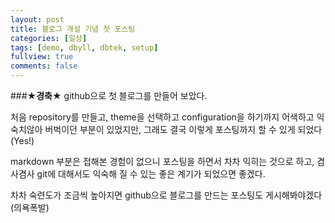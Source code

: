 ```yaml
---
layout: post
title: 블로그 개설 기념 첫 포스팅
categories: [일상]
tags: [demo, dbyll, dbtek, setup]
fullview: true
comments: false
---
```


###**★경축★** 
github으로 첫 블로그를 만들어 보았다.

처음 repository를 만들고, theme을 선택하고 configuration을 하기까지 어색하고 익숙치않아 버벅이던 부분이 있었지만, 그래도 결국 이렇게 포스팅까지 할 수 있게 되었다(Yes!) 

markdown 부분은 접해본 경험이 없으니 포스팅을 하면서 차차 익히는 것으로 하고, 겸사겸사 git에 대해서도 익숙해 질 수 있는 좋은 계기가 되었으면 좋겠다.

차차 숙련도가 조금씩 높아지면 github으로 블로그를 만드는 포스팅도 게시해봐야겠다(의욕폭발)

